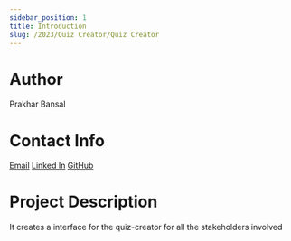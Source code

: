 ```yaml
---
sidebar_position: 1
title: Introduction
slug: /2023/Quiz Creator/Quiz Creator
---
```



# Author

Prakhar Bansal

# Contact Info
[Email](mailto:prakharb56@gmail.com)
[Linked In](https://www.linkedin.com/in/pb3031/) 
[GitHub](https://github.com/Prakhar-commits) 

# Project Description

It creates a interface for the quiz-creator for all the stakeholders involved
